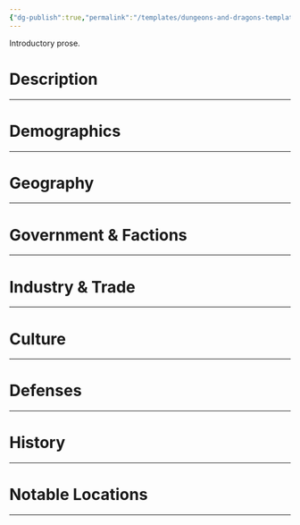 ```yaml
---
{"dg-publish":true,"permalink":"/templates/dungeons-and-dragons-templates/location-template/"}
---
```


Introductory prose.
# Description
---
# Demographics
---
# Geography
---
# Government & Factions
---
# Industry & Trade
---
# Culture
---
# Defenses
---
# History
---
# Notable Locations
---
